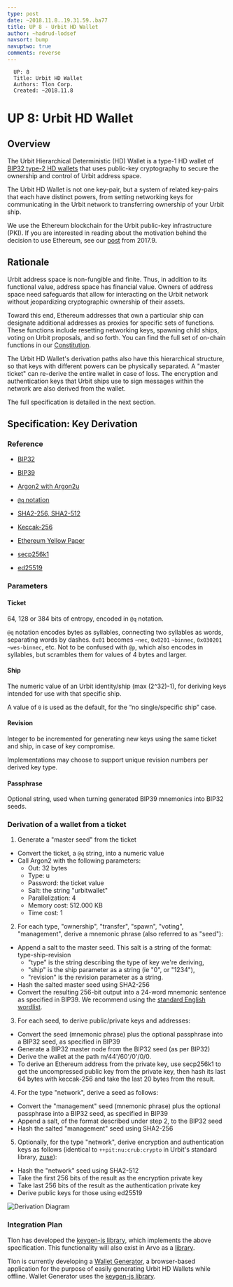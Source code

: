 ```yaml
---
type: post
date: ~2018.11.8..19.31.59..ba77
title: UP 8 - Urbit HD Wallet
author: ~hadrud-lodsef
navsort: bump
navuptwo: true
comments: reverse
---
```


```
  UP: 8
  Title: Urbit HD Wallet
  Authors: Tlon Corp.
  Created: ~2018.11.8
```

# UP 8: Urbit HD Wallet

## Overview

The Urbit Hierarchical Deterministic (HD) Wallet is a type-1 HD wallet of [BIP32 type-2 HD wallets](https://github.com/bitcoin/bips/blob/master/bip-0032.mediawiki) that uses public-key cryptography to secure the ownership and control of Urbit address space.

The Urbit HD Wallet is not one key-pair, but a system of related key-pairs that each have distinct powers, from setting networking keys for communicating in the Urbit network to transferring ownership of your Urbit ship. 

We use the Ethereum blockchain for the Urbit public-key infrastructure (PKI). If you are interested in reading about the motivation behind the decision to use Ethereum, see our [post](https://github.com/urbit/urbit.org/blob/master/main/blog/2017.9-eth.md) from 2017.9.


## Rationale

Urbit address space is non-fungible and finite. Thus, in addition to its functional value, address space has financial value. Owners of address space need safeguards that allow for interacting on the Urbit network without jeopardizing cryptographic ownership of their assets. 

Toward this end, Ethereum addresses that own a particular ship can designate additional addresses as proxies for specific sets of functions. These functions include resetting networking keys, spawning child ships, voting on Urbit proposals, and so forth. You can find the full set of on-chain functions in our [Constitution](https://github.com/urbit/constitution).

The Urbit HD Wallet's derivation paths also have this hierarchical structure, so that keys with different powers can be physically separated. A "master ticket" can re-derive the entire wallet in case of loss. The encryption and authentication keys that Urbit ships use to sign messages within the network are also derived from the wallet.

The full specification is detailed in the next section.


## Specification: Key Derivation

### Reference

* [BIP32](https://github.com/bitcoin/bips/blob/master/bip-0032.mediawiki)

* [BIP39](https://github.com/bitcoin/bips/blob/master/bip-0039.mediawiki)

* [Argon2 with Argon2u](https://github.com/urbit/argon2)

* [`@q` notation](https://github.com/urbit/arvo/pull/824)

* [SHA2-256, SHA2-512](https://nvlpubs.nist.gov/nistpubs/FIPS/NIST.FIPS.180-4.pdf)

* [Keccak-256](https://keccak.team/files/Keccak-reference-3.0.pdf)

* [Ethereum Yellow Paper](https://ethereum.github.io/yellowpaper/paper.pdf)

* [secp256k1](http://www.secg.org/sec2-v2.pdf)

* [ed25519](https://ed25519.cr.yp.to/ed25519-20110926.pdf)

### Parameters

#### Ticket

64, 128 or 384 bits of entropy, encoded in `@q` notation.

`@q` notation encodes bytes as syllables, connecting two syllables as words, separating words by dashes.
`0x01` becomes `~nec`, `0x0201` `~binnec`, `0x030201` `~wes-binnec`, etc.
Not to be confused with `@p`, which also encodes in syllables, but scrambles them for values of 4 bytes and larger.

#### Ship

The numeric value of an Urbit identity/ship (max (2^32)-1), for deriving keys intended for use with that specific ship.

A value of `0` is used as the default, for the “no single/specific ship” case.

#### Revision

Integer to be incremented for generating new keys using the same ticket and ship, in case of key compromise.

Implementations may choose to support unique revision numbers per derived key type.

#### Passphrase

Optional string, used when turning generated BIP39 mnemonics into BIP32 seeds.

### Derivation of a wallet from a ticket

1. Generate a "master seed" from the ticket
  - Convert the ticket, a `@q` string, into a numeric value
  - Call Argon2 with the following parameters:
    - Out: 32 bytes
    - Type: u
    - Password: the ticket value
    - Salt: the string "urbitwallet"
    - Parallelization: 4
    - Memory cost: 512.000 KB
    - Time cost: 1
2. For each type, "ownership", "transfer", "spawn", "voting", "management", derive a mnemonic phrase (also referred to as "seed"):
  - Append a salt to the master seed. This salt is a string of the format: type-ship-revision
    - "type" is the string describing the type of key we're deriving,
    - "ship" is the ship parameter as a string (ie "0", or "1234"),
    - "revision" is the revision parameter as a string.
  - Hash the salted master seed using SHA2-256
  - Convert the resulting 256-bit output into a 24-word mnemonic sentence as specified in BIP39. We recommend using the [standard English wordlist](https://github.com/bitcoin/bips/blob/master/bip-0039/english.txt).
3. For each seed, to derive public/private keys and addresses:
  - Convert the seed (mnemonic phrase) plus the optional passphrase into a BIP32 seed, as specified in BIP39
  - Generate a BIP32 master node from the BIP32 seed (as per BIP32)
  - Derive the wallet at the path m/44'/60'/0'/0/0.
  - To derive an Ethereum address from the private key, use secp256k1 to get the uncompressed public key from the private key, then hash its last 64 bytes with keccak-256 and take the last 20 bytes from the result.
4. For the type "network", derive a seed as follows:
  - Convert the "management" seed (mnemonic phrase) plus the optional passphrase into a BIP32 seed, as specified in BIP39
  - Append a salt, of the format described under step 2, to the BIP32 seed
  - Hash the salted "management" seed using SHA2-256
5. Optionally, for the type "network", derive encryption and authentication keys as follows (identical to `++pit:nu:crub:crypto` in Urbit's standard library, [zuse](https://github.com/urbit/arvo/blob/master/sys/zuse.hoon)):
  - Hash the "network" seed using SHA2-512
  - Take the first 256 bits of the result as the encryption private key
  - Take last 256 bits of the result as the authentication private key
  - Derive public keys for those using ed25519

![Derivation Diagram](https://media.urbit.org/fora/proposals/UP-8.jpg)

### Integration Plan

Tlon has developed the [keygen-js library](https://github.com/urbit/keygen-js), which implements the above specification. This functionality will also exist in Arvo as a [library](https://github.com/urbit/arvo/pull/877).

Tlon is currently developing a [Wallet Generator](https://github.com/urbit/wallet-generator), a browser-based application for the purpose of easily generating Urbit HD Wallets while offline. Wallet Generator uses the [keygen-js library](https://github.com/urbit/keygen-js). 

